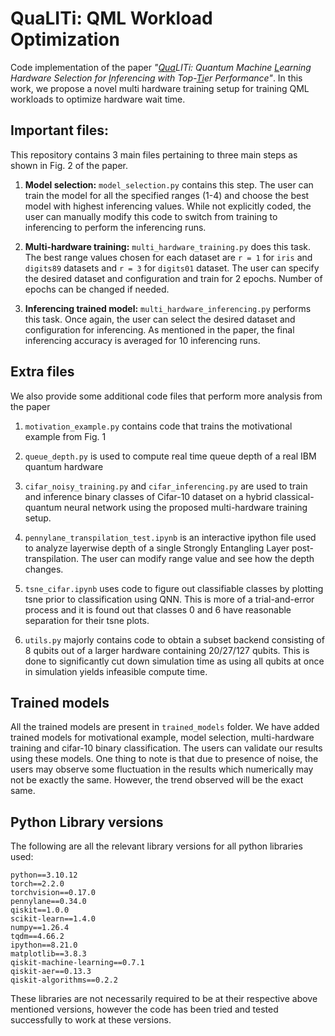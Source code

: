 # QuaLITi: QML Workload Optimization
Code implementation of the paper *"<ins>Qua</ins>LITi: Quantum Machine <ins>L</ins>earning Hardware Selection for <ins>I</ins>nferencing with Top-<ins>Ti</ins>er Performance"*. In this work, we propose a novel multi hardware training setup for training QML workloads to optimize hardware wait time.

## Important files:
This repository contains 3 main files pertaining to three main steps as shown in Fig. 2 of the paper.

1. <b>Model selection:</b> ```model_selection.py``` contains this step. The user can train the model for all the specified ranges (1-4) and choose the best model with highest inferencing values. While not explicitly coded, the user can manually modify this code to switch from training to inferencing to perform the inferencing runs.

2. <b>Multi-hardware training:</b> ```multi_hardware_training.py``` does this task. The best range values chosen for each dataset are ```r = 1``` for ```iris``` and ```digits89``` datasets and ```r = 3``` for ```digits01``` dataset. The user can specify the desired dataset and configuration and train for 2 epochs. Number of epochs can be changed if needed.

3. <b>Inferencing trained model:</b> ```multi_hardware_inferencing.py``` performs this task. Once again, the user can select the desired dataset and configuration for inferencing. As mentioned in the paper, the final inferencing accuracy is averaged for 10 inferencing runs. 

## Extra files
We also provide some additional code files that perform more analysis from the paper

1. ```motivation_example.py``` contains code that trains the motivational example from Fig. 1

2. ```queue_depth.py``` is used to compute real time queue depth of a real IBM quantum hardware

3. ```cifar_noisy_training.py``` and ```cifar_inferencing.py``` are used to train and inference binary classes of Cifar-10 dataset on a hybrid classical-quantum neural network using the proposed multi-hardware training setup. 

4. ```pennylane_transpilation_test.ipynb``` is an interactive ipython file used to analyze layerwise depth of a single Strongly Entangling Layer post-transpilation. The user can modify range value and see how the depth changes.

5. ```tsne_cifar.ipynb``` uses code to figure out classifiable classes by plotting tsne prior to classification using QNN. This is more of a trial-and-error process and it is found out that classes 0 and 6 have reasonable separation for their tsne plots.

6. ```utils.py``` majorly contains code to obtain a subset backend consisting of 8 qubits out of a larger hardware containing 20/27/127 qubits. This is done to significantly cut down simulation time as using all qubits at once in simulation yields infeasible compute time.

## Trained models
All the trained models are present in ```trained_models``` folder. We have added trained models for motivational example, model selection, multi-hardware training and cifar-10 binary classification. The users can validate our results using these models. One thing to note is that due to presence of noise, the users may observe some fluctuation in the results which numerically may not be exactly the same. However, the trend observed will be the exact same. 

## Python Library versions
The following are all the relevant library versions for all python libraries used:

```
python==3.10.12
torch==2.2.0
torchvision==0.17.0
pennylane==0.34.0
qiskit==1.0.0
scikit-learn==1.4.0
numpy==1.26.4
tqdm==4.66.2
ipython==8.21.0
matplotlib==3.8.3
qiskit-machine-learning==0.7.1
qiskit-aer==0.13.3
qiskit-algorithms==0.2.2
```

These libraries are not necessarily required to be at their respective above mentioned versions, however the code has been tried and tested successfully to work at these versions.